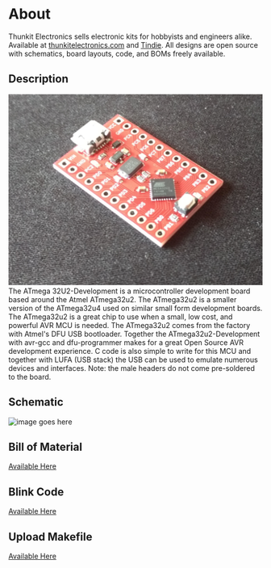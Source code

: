 # About #

Thunkit Electronics sells electronic kits for hobbyists and engineers alike. Available at [thunkitelectronics.com](https://thunkitelectronics.com) and [Tindie](https://www.tindie.com/stores/cmccaskey). All designs are open source with schematics, board layouts, code, and BOMs freely available.

## Description ###
![image goes here](IMAGES/32U2-DEV_1.png) <br />
The ATmega 32U2-Development is a microcontroller development board based around the Atmel ATmega32u2. The ATmega32u2 is a smaller version of the ATmega32u4 used on similar small form development boards. The ATmega32u2 is a great chip to use when a small, low cost, and powerful AVR MCU is needed. The ATmega32u2 comes from the factory with Atmel's DFU USB bootloader. Together the ATmega32u2-Development with avr-gcc and dfu-programmer makes for a great Open Source AVR development experience. C code is also simple to write for this MCU and together with LUFA (USB stack) the USB can be used to emulate numerous devices and interfaces. Note: the male headers do not come pre-soldered to the board.

## Schematic ##
![image goes here](IMAGES/32U2-DEV_SCHEM.png)

## Bill of Material ##
[Available Here](IMAGES/32U2-DEV_BOM.html)

## Blink Code ##
[Available Here](FIRMWARE/BLINK/BLINK.c)

## Upload Makefile ##
[Available Here](FIRMWARE/BLINK/makefile)
